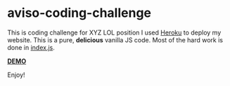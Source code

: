 # aviso-coding-challenge
This is coding challenge for XYZ LOL position
I used [Heroku](https://dashboard.heroku.com/apps) to deploy my website.
This is a pure, **delicious** vanilla JS code. Most of the hard work is done in [index.js](challenge/solution/index.js).

**[DEMO](https://aviso-challenge.herokuapp.com/index.html)**

Enjoy!


